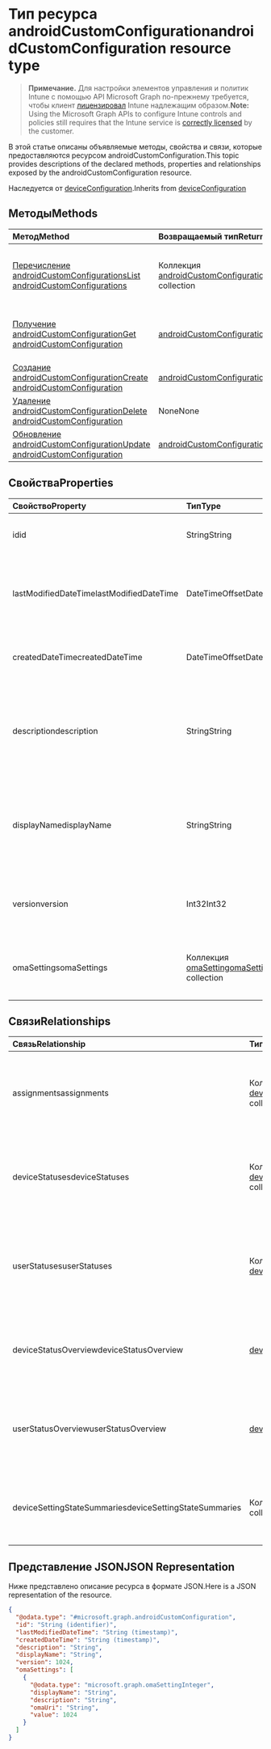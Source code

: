 # <a name="androidcustomconfiguration-resource-type"></a><span data-ttu-id="660e3-101">Тип ресурса androidCustomConfiguration</span><span class="sxs-lookup"><span data-stu-id="660e3-101">androidCustomConfiguration resource type</span></span>

> <span data-ttu-id="660e3-102">**Примечание.** Для настройки элементов управления и политик Intune с помощью API Microsoft Graph по-прежнему требуется, чтобы клиент [лицензировал](https://go.microsoft.com/fwlink/?linkid=839381) Intune надлежащим образом.</span><span class="sxs-lookup"><span data-stu-id="660e3-102">**Note:** Using the Microsoft Graph APIs to configure Intune controls and policies still requires that the Intune service is [correctly licensed](https://go.microsoft.com/fwlink/?linkid=839381) by the customer.</span></span>

<span data-ttu-id="660e3-103">В этой статье описаны объявляемые методы, свойства и связи, которые предоставляются ресурсом androidCustomConfiguration.</span><span class="sxs-lookup"><span data-stu-id="660e3-103">This topic provides descriptions of the declared methods, properties and relationships exposed by the androidCustomConfiguration resource.</span></span>

<span data-ttu-id="660e3-104">Наследуется от [deviceConfiguration](../resources/intune_deviceconfig_deviceconfiguration.md).</span><span class="sxs-lookup"><span data-stu-id="660e3-104">Inherits from [deviceConfiguration](../resources/intune_deviceconfig_deviceconfiguration.md)</span></span>

## <a name="methods"></a><span data-ttu-id="660e3-105">Методы</span><span class="sxs-lookup"><span data-stu-id="660e3-105">Methods</span></span>
|<span data-ttu-id="660e3-106">Метод</span><span class="sxs-lookup"><span data-stu-id="660e3-106">Method</span></span>|<span data-ttu-id="660e3-107">Возвращаемый тип</span><span class="sxs-lookup"><span data-stu-id="660e3-107">Return Type</span></span>|<span data-ttu-id="660e3-108">Описание</span><span class="sxs-lookup"><span data-stu-id="660e3-108">Description</span></span>|
|:---|:---|:---|
|[<span data-ttu-id="660e3-109">Перечисление androidCustomConfigurations</span><span class="sxs-lookup"><span data-stu-id="660e3-109">List androidCustomConfigurations</span></span>](../api/intune_deviceconfig_androidcustomconfiguration_list.md)|<span data-ttu-id="660e3-110">Коллекция [androidCustomConfiguration](../resources/intune_deviceconfig_androidcustomconfiguration.md)</span><span class="sxs-lookup"><span data-stu-id="660e3-110">[androidCustomConfiguration](../resources/intune_deviceconfig_androidcustomconfiguration.md) collection</span></span>|<span data-ttu-id="660e3-111">Перечисление свойств и связей объектов [androidCustomConfiguration](../resources/intune_deviceconfig_androidcustomconfiguration.md).</span><span class="sxs-lookup"><span data-stu-id="660e3-111">List properties and relationships of the [androidCustomConfiguration](../resources/intune_deviceconfig_androidcustomconfiguration.md) objects.</span></span>|
|[<span data-ttu-id="660e3-112">Получение androidCustomConfiguration</span><span class="sxs-lookup"><span data-stu-id="660e3-112">Get androidCustomConfiguration</span></span>](../api/intune_deviceconfig_androidcustomconfiguration_get.md)|[<span data-ttu-id="660e3-113">androidCustomConfiguration</span><span class="sxs-lookup"><span data-stu-id="660e3-113">androidCustomConfiguration</span></span>](../resources/intune_deviceconfig_androidcustomconfiguration.md)|<span data-ttu-id="660e3-114">Считывание свойств и связей объекта [androidCustomConfiguration](../resources/intune_deviceconfig_androidcustomconfiguration.md).</span><span class="sxs-lookup"><span data-stu-id="660e3-114">Read properties and relationships of [plannerTaskDetails](../resources/intune_deviceconfig_androidcustomconfiguration.md) object.</span></span>|
|[<span data-ttu-id="660e3-115">Создание androidCustomConfiguration</span><span class="sxs-lookup"><span data-stu-id="660e3-115">Create androidCustomConfiguration</span></span>](../api/intune_deviceconfig_androidcustomconfiguration_create.md)|[<span data-ttu-id="660e3-116">androidCustomConfiguration</span><span class="sxs-lookup"><span data-stu-id="660e3-116">androidCustomConfiguration</span></span>](../resources/intune_deviceconfig_androidcustomconfiguration.md)|<span data-ttu-id="660e3-117">Создание объекта [androidCustomConfiguration](../resources/intune_deviceconfig_androidcustomconfiguration.md).</span><span class="sxs-lookup"><span data-stu-id="660e3-117">Create a new [plannerBucket](../resources/intune_deviceconfig_androidcustomconfiguration.md) object.</span></span>|
|[<span data-ttu-id="660e3-118">Удаление androidCustomConfiguration</span><span class="sxs-lookup"><span data-stu-id="660e3-118">Delete androidCustomConfiguration</span></span>](../api/intune_deviceconfig_androidcustomconfiguration_delete.md)|<span data-ttu-id="660e3-119">None</span><span class="sxs-lookup"><span data-stu-id="660e3-119">None</span></span>|<span data-ttu-id="660e3-120">Удаление экземпляра [androidCustomConfiguration](../resources/intune_deviceconfig_androidcustomconfiguration.md).</span><span class="sxs-lookup"><span data-stu-id="660e3-120">Deletes a [androidCustomConfiguration](../resources/intune_deviceconfig_androidcustomconfiguration.md).</span></span>|
|[<span data-ttu-id="660e3-121">Обновление androidCustomConfiguration</span><span class="sxs-lookup"><span data-stu-id="660e3-121">Update androidCustomConfiguration</span></span>](../api/intune_deviceconfig_androidcustomconfiguration_update.md)|[<span data-ttu-id="660e3-122">androidCustomConfiguration</span><span class="sxs-lookup"><span data-stu-id="660e3-122">androidCustomConfiguration</span></span>](../resources/intune_deviceconfig_androidcustomconfiguration.md)|<span data-ttu-id="660e3-123">Обновление свойств объекта [androidCustomConfiguration](../resources/intune_deviceconfig_androidcustomconfiguration.md).</span><span class="sxs-lookup"><span data-stu-id="660e3-123">Update the properties of a [calendar](../resources/intune_deviceconfig_androidcustomconfiguration.md) object.</span></span>|

## <a name="properties"></a><span data-ttu-id="660e3-124">Свойства</span><span class="sxs-lookup"><span data-stu-id="660e3-124">Properties</span></span>
|<span data-ttu-id="660e3-125">Свойство</span><span class="sxs-lookup"><span data-stu-id="660e3-125">Property</span></span>|<span data-ttu-id="660e3-126">Тип</span><span class="sxs-lookup"><span data-stu-id="660e3-126">Type</span></span>|<span data-ttu-id="660e3-127">Описание</span><span class="sxs-lookup"><span data-stu-id="660e3-127">Description</span></span>|
|:---|:---|:---|
|<span data-ttu-id="660e3-128">id</span><span class="sxs-lookup"><span data-stu-id="660e3-128">id</span></span>|<span data-ttu-id="660e3-129">String</span><span class="sxs-lookup"><span data-stu-id="660e3-129">String</span></span>|<span data-ttu-id="660e3-130">Ключ объекта.</span><span class="sxs-lookup"><span data-stu-id="660e3-130">Key of the setting.</span></span> <span data-ttu-id="660e3-131">Наследуется от [deviceConfiguration](../resources/intune_deviceconfig_deviceconfiguration.md).</span><span class="sxs-lookup"><span data-stu-id="660e3-131">Inherited from [deviceConfiguration](../resources/intune_deviceconfig_deviceconfiguration.md)</span></span>|
|<span data-ttu-id="660e3-132">lastModifiedDateTime</span><span class="sxs-lookup"><span data-stu-id="660e3-132">lastModifiedDateTime</span></span>|<span data-ttu-id="660e3-133">DateTimeOffset</span><span class="sxs-lookup"><span data-stu-id="660e3-133">DateTimeOffset</span></span>|<span data-ttu-id="660e3-134">Дата и время последнего изменения объекта.</span><span class="sxs-lookup"><span data-stu-id="660e3-134">DateTime the object was last modified.</span></span> <span data-ttu-id="660e3-135">Наследуется от [deviceConfiguration](../resources/intune_deviceconfig_deviceconfiguration.md).</span><span class="sxs-lookup"><span data-stu-id="660e3-135">Inherited from [deviceConfiguration](../resources/intune_deviceconfig_deviceconfiguration.md)</span></span>|
|<span data-ttu-id="660e3-136">createdDateTime</span><span class="sxs-lookup"><span data-stu-id="660e3-136">createdDateTime</span></span>|<span data-ttu-id="660e3-137">DateTimeOffset</span><span class="sxs-lookup"><span data-stu-id="660e3-137">DateTimeOffset</span></span>|<span data-ttu-id="660e3-138">Дата и время создания объекта.</span><span class="sxs-lookup"><span data-stu-id="660e3-138">DateTime the object was created.</span></span> <span data-ttu-id="660e3-139">Наследуется от [deviceConfiguration](../resources/intune_deviceconfig_deviceconfiguration.md).</span><span class="sxs-lookup"><span data-stu-id="660e3-139">Inherited from [deviceConfiguration](../resources/intune_deviceconfig_deviceconfiguration.md)</span></span>|
|<span data-ttu-id="660e3-140">description</span><span class="sxs-lookup"><span data-stu-id="660e3-140">description</span></span>|<span data-ttu-id="660e3-141">String</span><span class="sxs-lookup"><span data-stu-id="660e3-141">String</span></span>|<span data-ttu-id="660e3-142">Указанное администратором описание конфигурации устройства.</span><span class="sxs-lookup"><span data-stu-id="660e3-142">Admin provided description of the Device Configuration.</span></span> <span data-ttu-id="660e3-143">Наследуется от [deviceConfiguration](../resources/intune_deviceconfig_deviceconfiguration.md).</span><span class="sxs-lookup"><span data-stu-id="660e3-143">Inherited from [deviceConfiguration](../resources/intune_deviceconfig_deviceconfiguration.md)</span></span>|
|<span data-ttu-id="660e3-144">displayName</span><span class="sxs-lookup"><span data-stu-id="660e3-144">displayName</span></span>|<span data-ttu-id="660e3-145">String</span><span class="sxs-lookup"><span data-stu-id="660e3-145">String</span></span>|<span data-ttu-id="660e3-146">Указанное администратором имя конфигурации устройства.</span><span class="sxs-lookup"><span data-stu-id="660e3-146">Admin provided name of the device configuration.</span></span> <span data-ttu-id="660e3-147">Наследуется от [deviceConfiguration](../resources/intune_deviceconfig_deviceconfiguration.md).</span><span class="sxs-lookup"><span data-stu-id="660e3-147">Inherited from [deviceConfiguration](../resources/intune_deviceconfig_deviceconfiguration.md)</span></span>|
|<span data-ttu-id="660e3-148">version</span><span class="sxs-lookup"><span data-stu-id="660e3-148">version</span></span>|<span data-ttu-id="660e3-149">Int32</span><span class="sxs-lookup"><span data-stu-id="660e3-149">Int32</span></span>|<span data-ttu-id="660e3-150">Версия конфигурации устройства.</span><span class="sxs-lookup"><span data-stu-id="660e3-150">Version of the device configuration.</span></span> <span data-ttu-id="660e3-151">Наследуется от [deviceConfiguration](../resources/intune_deviceconfig_deviceconfiguration.md).</span><span class="sxs-lookup"><span data-stu-id="660e3-151">Inherited from [deviceConfiguration](../resources/intune_deviceconfig_deviceconfiguration.md)</span></span>|
|<span data-ttu-id="660e3-152">omaSettings</span><span class="sxs-lookup"><span data-stu-id="660e3-152">omaSettings</span></span>|<span data-ttu-id="660e3-153">Коллекция [omaSetting](../resources/intune_deviceconfig_omasetting.md)</span><span class="sxs-lookup"><span data-stu-id="660e3-153">[omaSetting](../resources/intune_deviceconfig_omasetting.md) collection</span></span>|<span data-ttu-id="660e3-154">Параметры OMA.</span><span class="sxs-lookup"><span data-stu-id="660e3-154">OMA settings.</span></span> <span data-ttu-id="660e3-155">Эта коллекция может содержать не более 1000 элементов.</span><span class="sxs-lookup"><span data-stu-id="660e3-155">This collection can contain a maximum of 1000 elements.</span></span>|

## <a name="relationships"></a><span data-ttu-id="660e3-156">Связи</span><span class="sxs-lookup"><span data-stu-id="660e3-156">Relationships</span></span>
|<span data-ttu-id="660e3-157">Связь</span><span class="sxs-lookup"><span data-stu-id="660e3-157">Relationship</span></span>|<span data-ttu-id="660e3-158">Тип</span><span class="sxs-lookup"><span data-stu-id="660e3-158">Type</span></span>|<span data-ttu-id="660e3-159">Описание</span><span class="sxs-lookup"><span data-stu-id="660e3-159">Description</span></span>|
|:---|:---|:---|
|<span data-ttu-id="660e3-160">assignments</span><span class="sxs-lookup"><span data-stu-id="660e3-160">assignments</span></span>|<span data-ttu-id="660e3-161">Коллекция [deviceConfigurationAssignment](../resources/intune_deviceconfig_deviceconfigurationassignment.md)</span><span class="sxs-lookup"><span data-stu-id="660e3-161">[deviceConfigurationAssignment](../resources/intune_deviceconfig_deviceconfigurationassignment.md) collection</span></span>|<span data-ttu-id="660e3-162">Список назначений для профиля конфигурации устройства.</span><span class="sxs-lookup"><span data-stu-id="660e3-162">The list of assignments for the device configuration profile.</span></span> <span data-ttu-id="660e3-163">Наследуется от [deviceConfiguration](../resources/intune_deviceconfig_deviceconfiguration.md).</span><span class="sxs-lookup"><span data-stu-id="660e3-163">Inherited from [deviceConfiguration](../resources/intune_deviceconfig_deviceconfiguration.md)</span></span>|
|<span data-ttu-id="660e3-164">deviceStatuses</span><span class="sxs-lookup"><span data-stu-id="660e3-164">deviceStatuses</span></span>|<span data-ttu-id="660e3-165">Коллекция [deviceConfigurationDeviceStatus](../resources/intune_deviceconfig_deviceconfigurationdevicestatus.md)</span><span class="sxs-lookup"><span data-stu-id="660e3-165">[deviceConfigurationDeviceStatus](../resources/intune_deviceconfig_deviceconfigurationdevicestatus.md) collection</span></span>|<span data-ttu-id="660e3-166">Состояние установки конфигурации для каждого устройства.</span><span class="sxs-lookup"><span data-stu-id="660e3-166">Device configuration installation status by device.</span></span> <span data-ttu-id="660e3-167">Наследуется от [deviceConfiguration](../resources/intune_deviceconfig_deviceconfiguration.md).</span><span class="sxs-lookup"><span data-stu-id="660e3-167">Inherited from [deviceConfiguration](../resources/intune_deviceconfig_deviceconfiguration.md)</span></span>|
|<span data-ttu-id="660e3-168">userStatuses</span><span class="sxs-lookup"><span data-stu-id="660e3-168">userStatuses</span></span>|<span data-ttu-id="660e3-169">Коллекция [deviceConfigurationUserStatus](../resources/intune_deviceconfig_deviceconfigurationuserstatus.md)</span><span class="sxs-lookup"><span data-stu-id="660e3-169">[deviceConfigurationUserStatus](../resources/intune_deviceconfig_deviceconfigurationuserstatus.md) collection</span></span>|<span data-ttu-id="660e3-170">Состояние установки конфигурации устройства для каждого пользователя.</span><span class="sxs-lookup"><span data-stu-id="660e3-170">Device configuration installation stauts by user.</span></span> <span data-ttu-id="660e3-171">Наследуется от [deviceConfiguration](../resources/intune_deviceconfig_deviceconfiguration.md).</span><span class="sxs-lookup"><span data-stu-id="660e3-171">Inherited from [deviceConfiguration](../resources/intune_deviceconfig_deviceconfiguration.md)</span></span>|
|<span data-ttu-id="660e3-172">deviceStatusOverview</span><span class="sxs-lookup"><span data-stu-id="660e3-172">deviceStatusOverview</span></span>|[<span data-ttu-id="660e3-173">deviceConfigurationDeviceOverview</span><span class="sxs-lookup"><span data-stu-id="660e3-173">deviceConfigurationDeviceOverview</span></span>](../resources/intune_deviceconfig_deviceconfigurationdeviceoverview.md)|<span data-ttu-id="660e3-174">Обзор состояния конфигурации устройств. Наследуется от [deviceConfiguration](../resources/intune_deviceconfig_deviceconfiguration.md).</span><span class="sxs-lookup"><span data-stu-id="660e3-174">Device Configuration devices status overview Inherited from [deviceConfiguration](../resources/intune_deviceconfig_deviceconfiguration.md)</span></span>|
|<span data-ttu-id="660e3-175">userStatusOverview</span><span class="sxs-lookup"><span data-stu-id="660e3-175">userStatusOverview</span></span>|[<span data-ttu-id="660e3-176">deviceConfigurationUserOverview</span><span class="sxs-lookup"><span data-stu-id="660e3-176">deviceConfigurationUserOverview</span></span>](../resources/intune_deviceconfig_deviceconfigurationuseroverview.md)|<span data-ttu-id="660e3-177">Обзор состояния конфигурации устройств для пользователей. Наследуется от [deviceConfiguration](../resources/intune_deviceconfig_deviceconfiguration.md).</span><span class="sxs-lookup"><span data-stu-id="660e3-177">Device Configuration users status overview Inherited from [deviceConfiguration](../resources/intune_deviceconfig_deviceconfiguration.md)</span></span>|
|<span data-ttu-id="660e3-178">deviceSettingStateSummaries</span><span class="sxs-lookup"><span data-stu-id="660e3-178">deviceSettingStateSummaries</span></span>|<span data-ttu-id="660e3-179">Коллекция [settingStateDeviceSummary](../resources/intune_deviceconfig_settingstatedevicesummary.md)</span><span class="sxs-lookup"><span data-stu-id="660e3-179">[settingStateDeviceSummary](../resources/intune_deviceconfig_settingstatedevicesummary.md) collection</span></span>|<span data-ttu-id="660e3-180">Обзор состояния параметров конфигурации устройств. Наследуется от [deviceConfiguration](../resources/intune_deviceconfig_deviceconfiguration.md).</span><span class="sxs-lookup"><span data-stu-id="660e3-180">Device Configuration Setting State Device Summary Inherited from [deviceConfiguration](../resources/intune_deviceconfig_deviceconfiguration.md)</span></span>|

## <a name="json-representation"></a><span data-ttu-id="660e3-181">Представление JSON</span><span class="sxs-lookup"><span data-stu-id="660e3-181">JSON Representation</span></span>
<span data-ttu-id="660e3-182">Ниже представлено описание ресурса в формате JSON.</span><span class="sxs-lookup"><span data-stu-id="660e3-182">Here is a JSON representation of the resource.</span></span>
<!-- {
  "blockType": "resource",
  "keyProperty": "id",
  "@odata.type": "microsoft.graph.androidCustomConfiguration"
}
-->
``` json
{
  "@odata.type": "#microsoft.graph.androidCustomConfiguration",
  "id": "String (identifier)",
  "lastModifiedDateTime": "String (timestamp)",
  "createdDateTime": "String (timestamp)",
  "description": "String",
  "displayName": "String",
  "version": 1024,
  "omaSettings": [
    {
      "@odata.type": "microsoft.graph.omaSettingInteger",
      "displayName": "String",
      "description": "String",
      "omaUri": "String",
      "value": 1024
    }
  ]
}
```



